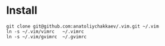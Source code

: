 Install
=======

    git clone git@github.com:anatoliychakkaev/.vim.git ~/.vim
    ln -s ~/.vim/vimrc   ~/.vimrc
    ln -s ~/.vim/gvimrc  ~/.gvimrc
